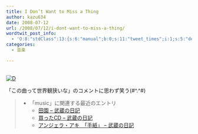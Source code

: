 ```yaml
---
title: I Don’t Want to Miss a Thing
author: kazu634
date: 2008-07-12
url: /2008/07/12/i-dont-want-to-miss-a-thing/
wordtwit_post_info:
  - 'O:8:"stdClass":13:{s:6:"manual";b:0;s:11:"tweet_times";i:1;s:5:"delay";i:0;s:7:"enabled";i:1;s:10:"separation";s:2:"60";s:7:"version";s:3:"3.7";s:14:"tweet_template";b:0;s:6:"status";i:2;s:6:"result";a:0:{}s:13:"tweet_counter";i:2;s:13:"tweet_log_ids";a:1:{i:0;i:4139;}s:9:"hash_tags";a:0:{}s:8:"accounts";a:1:{i:0;s:7:"kazu634";}}'
categories:
  - 音楽

---
```

<div class="section">
<p>
<center>
</center>
</p>
  
<p>
<br /> <a href="http://d.hatena.ne.jp/video/niconico/sm2245681" onclick="__gaTracker('send', 'event', 'outbound-article', 'http://d.hatena.ne.jp/video/niconico/sm2245681', '');" alt="この動画を含む日記"><img src="http://d.hatena.ne.jp/images/d_entry.gif" alt="D" border="0" style="vertical-align: bottom;" title="この動画を含む日記" /></a>
</p></p> 
  
<p>
    「この曲って世界観狭いな」のコメントに思わず笑う(#^.^#)
</p>
  
<blockquote>
<ul>
<li>
        「music」に関連する最近のエントリ <ul>
<li>
<a href="http://d.hatena.ne.jp/sirocco634/20080712/1215817079" onclick="__gaTracker('send', 'event', 'outbound-article', 'http://d.hatena.ne.jp/sirocco634/20080712/1215817079', ' 田園 &#8211; 武蔵の日記');" target="_blank"> 田園 &#8211; 武蔵の日記</a>
</li>
<li>
<a href="http://d.hatena.ne.jp/sirocco634/20080709/1215612194" onclick="__gaTracker('send', 'event', 'outbound-article', 'http://d.hatena.ne.jp/sirocco634/20080709/1215612194', ' 買ったCD &#8211; 武蔵の日記');" target="_blank"> 買ったCD &#8211; 武蔵の日記</a>
</li>
<li>
<a href="http://d.hatena.ne.jp/sirocco634/20080705/1215269096" onclick="__gaTracker('send', 'event', 'outbound-article', 'http://d.hatena.ne.jp/sirocco634/20080705/1215269096', ' アンジェラ・アキ　「手紙」 &#8211; 武蔵の日記');" target="_blank"> アンジェラ・アキ　「手紙」 &#8211; 武蔵の日記</a>
</li>
</ul>
</li>
</ul>
</blockquote>
</div>